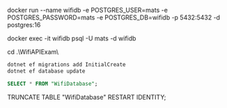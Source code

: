 ﻿docker run --name wifidb -e POSTGRES_USER=mats -e POSTGRES_PASSWORD=mats -e POSTGRES_DB=wifidb -p 5432:5432 -d postgres:16

docker exec -it wifidb psql -U mats -d wifidb

cd .\WifiAPIExam\   
```cmd
dotnet ef migrations add InitialCreate
dotnet ef database update
````
```sql
SELECT * FROM "WifiDatabase";
````

TRUNCATE TABLE "WifiDatabase" RESTART IDENTITY;